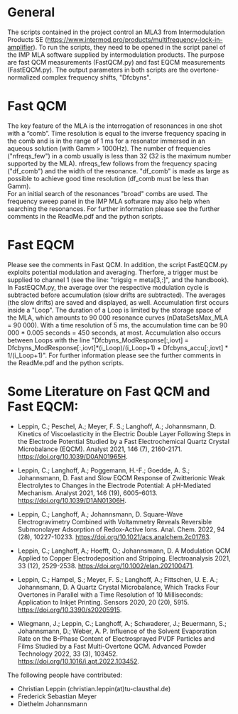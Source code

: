 # General
The scripts contained in the project control an MLA3 from Intermodulation Products SE (https://www.intermod.pro/products/multifrequency-lock-in-amplifier).
To run the scripts, they need to be opened in the script panel of the IMP MLA software supplied by intermodulation products.
The purpose are fast QCM measurements (FastQCM.py) and fast EQCM measurements (FastEQCM.py). The output parameters in both scripts are the overtone-normalized complex frequency shifts, "Dfcbyns".

#  Fast QCM
The key feature of the MLA is the interrogation of resonances in one shot with a “comb”. Time resolution is equal to the inverse frequency spacing in the comb and is in the range of 1 ms for a resonator immersed in an aqueous solution (with Gamm > 1000Hz). The number of frequencies ("nfreqs_few") in a comb usually is less than 32 (32 is the maximum number supported by the MLA). nfreqs_few follows from the frequency spacing ("df_comb") and the width of the resonance. "df_comb" is made as large as possible to achieve good time resolution (df_comb must be less than Gamm).  
For an initial search of the resonances "broad" combs are used. The frequency sweep panel in the IMP MLA software may also help when searching the resonances. For further information please see the further comments in the ReadMe.pdf and the python scripts.

# Fast EQCM
Please see the comments in Fast QCM. In addition, the script FastEQCM.py exploits potential modulation and averaging. Therfore, a trigger must be supplied to channel 1 (see the line: "trigsig = meta[3,:]", and the handbook).
In FastEQCM.py, the average over the respective modulation cycle is subtracted before accumulation (slow drifts are subtracted). The averages (the slow drifts) are saved and displayed, as well. Accumulation first occurs inside a "Loop". The duration of a Loop is limited by the storage space of the MLA, which amounts to 90 000 resonance curves (nDataSetsMax_MLA = 90 000). With a time resolution of 5 ms, the accumulation time can be 90 000 * 0.005 seconds = 450 seconds, at most. Accumulation also occurs between Loops with the line "Dfcbyns_ModResponse[:,iovt] = Dfcbyns_ModResponse[:,iovt]*(i_Loop)/(i_Loop+1) + Dfcbyns_accu[:,iovt] * 1/(i_Loop+1)".
For further information please see the further comments in the ReadMe.pdf and the python scripts.

# Some Literature on Fast QCM and Fast EQCM:
- Leppin, C.; Peschel, A.; Meyer, F. S.; Langhoff, A.; Johannsmann, D. 
  Kinetics of Viscoelasticity in the Electric Double Layer Following Steps in the 
  Electrode Potential Studied by a Fast Electrochemical Quartz Crystal Microbalance (EQCM). 
  Analyst 2021, 146 (7), 2160-2171. https://doi.org/10.1039/D0AN01965H.

- Leppin, C.; Langhoff, A.; Poggemann, H.-F.; Goedde, A. S.; Johannsmann, D. 
  Fast and Slow EQCM Response of Zwitterionic Weak Electrolytes to Changes in the 
  Electrode Potential: A pH-Mediated Mechanism. 
  Analyst 2021, 146 (19), 6005–6013. https://doi.org/10.1039/D1AN01306H.

- Leppin, C.; Langhoff, A.; Johannsmann, D. 
  Square-Wave Electrogravimetry Combined with Voltammetry Reveals Reversible 
  Submonolayer Adsorption of Redox-Active Ions. 
  Anal. Chem. 2022, 94 (28), 10227-10233. https://doi.org/10.1021/acs.analchem.2c01763.

- Leppin, C.; Langhoff, A.; Hoefft, O.; Johannsmann, D. A Modulation QCM Applied 
  to Copper Electrodeposition and Stripping. 
  Electroanalysis 2021, 33 (12), 2529-2538. https://doi.org/10.1002/elan.202100471.
- Leppin, C.; Hampel, S.; Meyer, F. S.; Langhoff, A.; Fittschen, U. E. A.; Johannsmann, D. 
  A Quartz Crystal Microbalance, Which Tracks Four Overtones in Parallel with a Time Resolution of 10 Milliseconds: Application to Inkjet Printing. 
  Sensors 2020, 20 (20), 5915. https://doi.org/10.3390/s20205915.

- Wiegmann, J.; Leppin, C.; Langhoff, A.; Schwaderer, J.; Beuermann, S.; Johannsmann, D.; Weber, A. P. 
  Influence of the Solvent Evaporation Rate on the B-Phase Content of Electrosprayed PVDF Particles and Films Studied by a Fast Multi-Overtone QCM. 
  Advanced Powder Technology 2022, 33 (3), 103452. https://doi.org/10.1016/j.apt.2022.103452.

The following people have contributed: 
- Christian Leppin (christian.leppin(at)tu-clausthal.de)
- Frederick Sebastian Meyer
- Diethelm Johannsmann  
